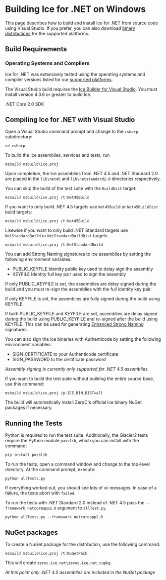 # Building Ice for .NET on Windows

This page describes how to build and install Ice for .NET from source code using
Visual Studio. If you prefer, you can also download [binary distributions][1]
for the supported platforms.

## Build Requirements

### Operating Systems and Compilers

Ice for .NET was extensively tested using the operating systems and compiler
versions listed for our [supported platforms][2].

The Visual Studio build requires the [Ice Builder for Visual Studio][3]. You must
install version 4.3.6 or greater to build Ice.

.NET Core 2.0 SDK

## Compiling Ice for .NET with Visual Studio

Open a Visual Studio command prompt and change to the `csharp` subdirectory:

```
cd csharp
```

To build the Ice assemblies, services and tests, run

```
msbuild msbuild\ice.proj
```

Upon completion, the Ice assemblies from .NET 4.5 and .NET Standard 2.0 are
placed in the `lib\net45` and `lib\netstandard2.0` directories respectively.

You can skip the build of the test suite with the `BuildDist` target:

```
msbuild msbuild\ice.proj /t:Net45Build
```

If you want to only build .NET 4.5 targets use `Net45Build` or `Net45BuildDist`
build targets:

```
msbuild msbuild\ice.proj /t:Net45Build
```

Likewise if you want to only build .NET Standard targets use `NetStandardBuild` or
`NetStandardBuildDist` targets:

```
msbuild msbuild\ice.proj /t:NetStandardBuild
```

You can add Strong Naming signatures to Ice assemblies by setting the following
environment variables:

 - PUBLIC_KEYFILE Identity public key used to delay sign the assembly
 - KEYFILE Identity full key pair used to sign the assembly

If only PUBLIC_KEYFILE is set, the assemblies are delay signed during the build
and you must re-sign the assemblies with the full identity key pair.

If only KEYFILE is set, the assemblies are fully signed during the build using
KEYFILE.

If both PUBLIC_KEYFILE and KEYFILE are set, assemblies are delay signed during
the build using PUBLIC_KEYFILE and re-signed after the build using KEYFILE.
This can be used for generating [Enhanced Strong Naming](3) signatures.

You can also sign the Ice binaries with Authenticode by setting the following
environment variables:

 - SIGN_CERTIFICATE to your Authenticode certificate
 - SIGN_PASSWORD to the certificate password

*Assembly signing is currently only supported for .NET 4.5 assemblies.*

If you want to build the test suite without building the entire source base, use
this command:

```
msbuild msbuild\ice.proj /p:ICE_BIN_DIST=all
```

The build will automatically install ZeroC's official Ice binary NuGet packages
if necessary.

## Running the Tests

Python is required to run the test suite. Additionally, the Glacier2 tests
require the Python module `passlib`, which you can install with the command:

```
pip install passlib
```

To run the tests, open a command window and change to the top-level directory.
At the command prompt, execute:

```
python allTests.py
```

If everything worked out, you should see lots of `ok` messages. In case of a
failure, the tests abort with `failed`.

To run the tests with .NET Standard 2.0 instead of .NET 4.5 pass the
`--framework netcoreapp2.0` argument to `allTest.py`.

```
python allTests.py --framework netcoreapp2.0
```

## NuGet packages

To create a NuGet package for the distribution, use the following command:

    msbuild msbuild\ice.proj /t:NuGetPack

This will create `zeroc.ice.net\zeroc.ice.net.nupkg`.

*At this point only .NET 4.5 assemblies are included in the NuGet package*

[1]: https://zeroc.com/distributions/ice
[2]: https://doc.zeroc.com/display/Rel/Supported+Platforms+for+Ice+3.7.0
[3]: https://github.com/zeroc-ice/ice-builder-visualstudio
[4]: https://docs.microsoft.com/en-us/dotnet/framework/app-domains/enhanced-strong-naming
